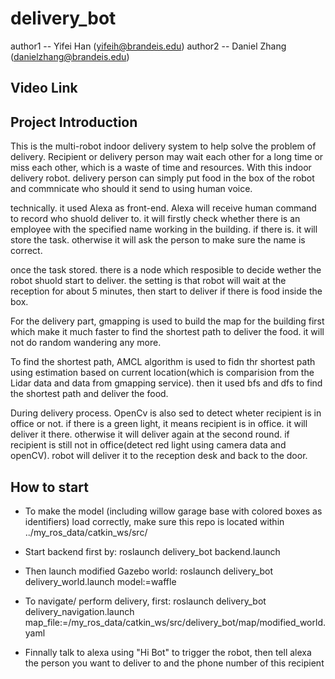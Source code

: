 # delivery_bot
author1 -- Yifei Han (yifeih@brandeis.edu)
author2 -- Daniel Zhang (danielzhang@brandeis.edu)

## Video Link



## Project Introduction
This is the multi-robot indoor delivery system to help solve the problem of delivery. Recipient or delivery person may wait each other for a long time or miss each other, which is a waste of time and resources. With this indoor delivery robot. delivery person can simply put food in the box of the robot and commnicate who should it send to using human voice. 

technically. it used Alexa as front-end. Alexa will receive human command to record who shuold deliver to. it will firstly check whether there is an employee with the specified name working in the building. if there is. it will store the task. otherwise it will ask the person to make sure the name is correct. 

once the task stored. there is a node which resposible to decide wether the robot shuold start to deliver. the setting is that robot will wait at the reception for about 5 minutes, then start to deliver if there is food inside the box.

For the delivery part, gmapping is used to build the map for the building first which make it much faster to find the shortest path to deliver the food. it will not do random wandering any more.

To find the shortest path, AMCL algorithm is used to fidn thr shortest path using estimation based on current location(which is comparision from the Lidar data and data from gmapping service). then it used bfs and dfs to find the shortest path and deliver the food.

During delivery process. OpenCv is also sed to detect wheter recipient is in office or not. if there is a green light, it means recipient is in office. it will deliver it there. otherwise it will deliver again at the second round. if recipient is still not in office(detect red light using camera data and openCV). robot will deliver it to the reception desk and back to the door.


## How to start

* To make the model (including willow garage base with colored boxes as identifiers) load correctly, make sure this repo is located within ../my_ros_data/catkin_ws/src/

* Start backend first by: roslaunch delivery_bot backend.launch 

* Then launch modified Gazebo world: roslaunch delivery_bot delivery_world.launch model:=waffle

* To navigate/ perform delivery, first: roslaunch delivery_bot delivery_navigation.launch map_file:=/my_ros_data/catkin_ws/src/delivery_bot/map/modified_world.yaml

* Finnally talk to alexa using "Hi Bot" to trigger the robot, then tell alexa the person you want to deliver to and the phone number of this recipient
